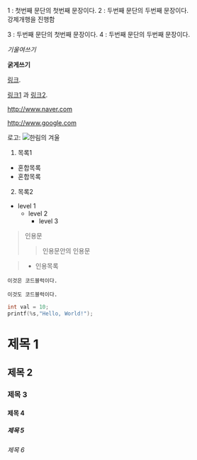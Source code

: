 1 : 첫번째 문단의 첫번째 문장이다.
2 : 두번째 문단의 두번째 문장이다.  
강제개행을 진행함    

3 : 두번째 문단의 첫번째 문장이다.
4 : 두번째 문단의 두번째 문장이다.

*기울여쓰기*

**굵게쓰기**

[링크](http://example.com "링크제목").

[링크1][1] 과 [링크2][2].

[1]: http://www.naver.com "네이버" 
[2]: http://www.google.com "구글" 

<http://www.naver.com>  

<http://www.google.com>

로고: ![](http://image.shutterstock.com/z/stock-photo-chuncheon-south-korea-december-hallym-university-logo-covered-with-snow-776712496.jpg "한림의 겨울")

1. 목록1
 * 혼합목록
 * 혼합목록
2. 목록2



* level 1
  * level 2
    * level 3
    
    
> 인용문
>> 인용문안의 인용문

>* 인용목록

~~~~
이것은 코드블럭이다.
~~~~~

````
이것도 코드블럭이다.
`````

```c
int val = 10;
printf(%s,"Hello, World!");
````

# 제목 1
## 제목 2
### 제목 3
#### 제목 4 ####
##### 제목 5 #####
###### 제목 6 ######
